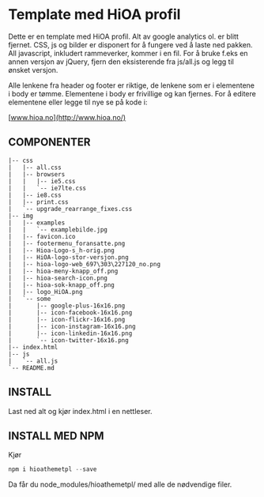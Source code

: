 # Template med HiOA profil

Dette er en template med HiOA profil. Alt av google analytics ol. er blitt fjernet.
CSS, js og bilder er disponert for å fungere ved å laste ned pakken.
All javascript, inkludert rammeverker, kommer i en fil. For å bruke f.eks en annen versjon av jQuery,
fjern den eksisterende fra js/all.js og legg til ønsket versjon.

Alle lenkene fra header og footer er riktige, de lenkene som er i elementene i body er tømme.
Elementene i body er frivillige og kan fjernes.
For å editere elementene eller legge til nye se på kode i:

[www.hioa.no](http://www.hioa.no/)



## COMPONENTER

```
|-- css
|   |-- all.css
|   |-- browsers
|   |   |-- ie5.css
|   |   `-- ie7lte.css
|   |-- ie8.css
|   |-- print.css
|   `-- upgrade_rearrange_fixes.css
|-- img
|   |-- examples
|   |   `-- examplebilde.jpg
|   |-- favicon.ico
|   |-- footermenu_foransatte.png
|   |-- Hioa-Logo-s_h-orig.png
|   |-- HiOA-logo-stor-versjon.png
|   |-- hioa-logo-web_697\303\227120_no.png
|   |-- hioa-meny-knapp_off.png
|   |-- hioa-search-icon.png
|   |-- hioa-sok-knapp_off.png
|   |-- logo_HiOA.png
|   `-- some
|       |-- google-plus-16x16.png
|       |-- icon-facebook-16x16.png
|       |-- icon-flickr-16x16.png
|       |-- icon-instagram-16x16.png
|       |-- icon-linkedin-16x16.png
|       `-- icon-twitter-16x16.png
|-- index.html
|-- js
|   `-- all.js
`-- README.md
```


## INSTALL

Last ned alt og kjør index.html i en nettleser.


## INSTALL MED NPM

Kjør 

```javascript
npm i hioathemetpl --save
```

Da får du node_modules/hioathemetpl/ med alle de nødvendige filer.
